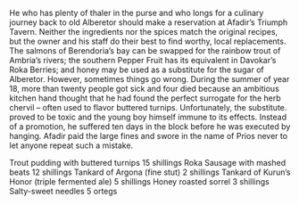 He who has plenty of thaler in the purse and who longs for a culinary journey back to old Alberetor should make a reservation at Afadir’s Triumph Tavern. Neither the ingredients nor the spices match the original recipes, but the owner and his staff do their best to find worthy, local replacements. The salmons of Berendoria’s bay can be swapped for the rainbow trout of Ambria’s rivers; the southern Pepper Fruit has its equivalent in Davokar’s Roka Berries; and honey may be used as a substitute for the sugar of Alberetor. However, sometimes things go wrong. During the summer of year 18, more than twenty people got sick and four died because an ambitious kitchen hand thought that he had found the perfect surrogate for the herb chervil – often used to flavor buttered turnips. Unfortunately, the substitute. proved to be toxic and the young boy himself immune to its effects. Instead of a promotion, he suffered ten days in the block before he was executed by hanging. Afadir paid the large fines and swore in the name of Prios never to let anyone repeat such a mistake. 

Trout pudding with buttered turnips 15 shillings 
Roka Sausage with mashed beats 12 shillings 
Tankard of Argona (fine stut) 2 shillings 
Tankard of Kurun’s Honor (triple fermented ale) 5 shillings 
Honey roasted sorrel 3 shillings Salty-sweet needles 5 ortegs